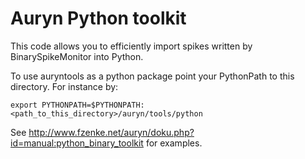 # Auryn Python toolkit

This code allows you to efficiently import spikes 
written by BinarySpikeMonitor into Python.

To use auryntools as a python package point your PythonPath to this directory. For instance by:
```
export PYTHONPATH=$PYTHONPATH:<path_to_this_directory>/auryn/tools/python
```

See http://www.fzenke.net/auryn/doku.php?id=manual:python_binary_toolkit 
for examples.
